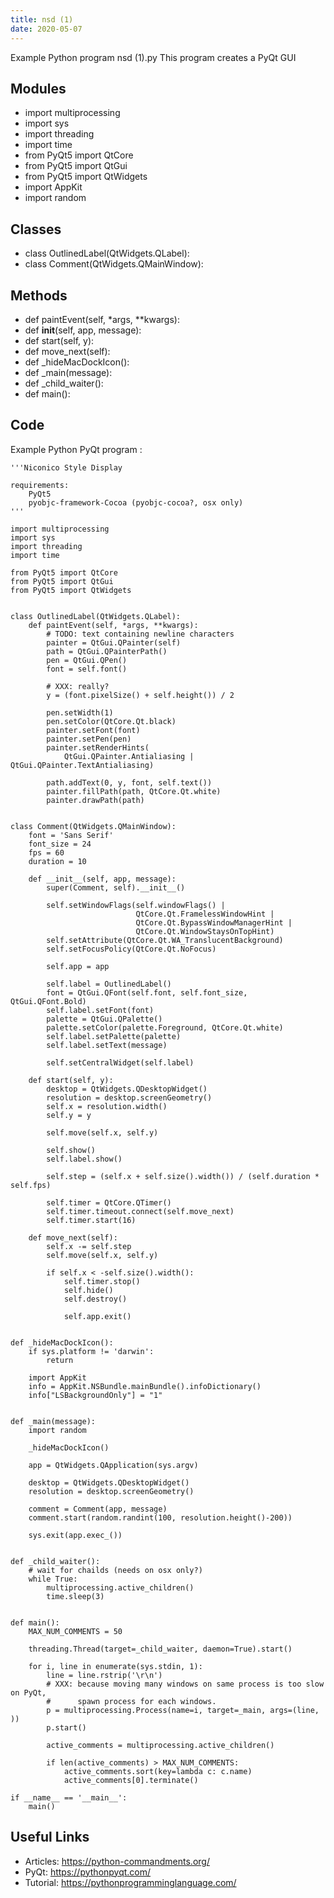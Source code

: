 ```yaml
---
title: nsd (1)
date: 2020-05-07
---
```

Example Python program nsd (1).py
This program creates a PyQt GUI

## Modules

* import multiprocessing
* import sys
* import threading
* import time
* from PyQt5 import QtCore
* from PyQt5 import QtGui
* from PyQt5 import QtWidgets
* import AppKit
* import random

## Classes

* class OutlinedLabel(QtWidgets.QLabel):
* class Comment(QtWidgets.QMainWindow):

## Methods

* def paintEvent(self, *args, **kwargs):
* def __init__(self, app, message):
* def start(self, y):
* def move_next(self):
* def _hideMacDockIcon():
* def _main(message):
* def _child_waiter():
* def main():

## Code

Example Python PyQt program :

    '''Niconico Style Display
    
    requirements:
        PyQt5
        pyobjc-framework-Cocoa (pyobjc-cocoa?, osx only)
    '''
    
    import multiprocessing
    import sys
    import threading
    import time
    
    from PyQt5 import QtCore
    from PyQt5 import QtGui
    from PyQt5 import QtWidgets
    
    
    class OutlinedLabel(QtWidgets.QLabel):
        def paintEvent(self, *args, **kwargs):
            # TODO: text containing newline characters
            painter = QtGui.QPainter(self)
            path = QtGui.QPainterPath()
            pen = QtGui.QPen()
            font = self.font()
    
            # XXX: really?
            y = (font.pixelSize() + self.height()) / 2
    
            pen.setWidth(1)
            pen.setColor(QtCore.Qt.black)
            painter.setFont(font)
            painter.setPen(pen)
            painter.setRenderHints(
                QtGui.QPainter.Antialiasing | QtGui.QPainter.TextAntialiasing)
    
            path.addText(0, y, font, self.text())
            painter.fillPath(path, QtCore.Qt.white)
            painter.drawPath(path)
    
    
    class Comment(QtWidgets.QMainWindow):
        font = 'Sans Serif'
        font_size = 24
        fps = 60
        duration = 10
    
        def __init__(self, app, message):
            super(Comment, self).__init__()
    
            self.setWindowFlags(self.windowFlags() |
                                QtCore.Qt.FramelessWindowHint |
                                QtCore.Qt.BypassWindowManagerHint |
                                QtCore.Qt.WindowStaysOnTopHint)
            self.setAttribute(QtCore.Qt.WA_TranslucentBackground)
            self.setFocusPolicy(QtCore.Qt.NoFocus)
    
            self.app = app
    
            self.label = OutlinedLabel()
            font = QtGui.QFont(self.font, self.font_size, QtGui.QFont.Bold)
            self.label.setFont(font)
            palette = QtGui.QPalette()
            palette.setColor(palette.Foreground, QtCore.Qt.white)
            self.label.setPalette(palette)
            self.label.setText(message)
    
            self.setCentralWidget(self.label)
    
        def start(self, y):
            desktop = QtWidgets.QDesktopWidget()
            resolution = desktop.screenGeometry()
            self.x = resolution.width()
            self.y = y
    
            self.move(self.x, self.y)
    
            self.show()
            self.label.show()
    
            self.step = (self.x + self.size().width()) / (self.duration * self.fps)
    
            self.timer = QtCore.QTimer()
            self.timer.timeout.connect(self.move_next)
            self.timer.start(16)
    
        def move_next(self):
            self.x -= self.step
            self.move(self.x, self.y)
    
            if self.x < -self.size().width():
                self.timer.stop()
                self.hide()
                self.destroy()
    
                self.app.exit()
    
    
    def _hideMacDockIcon():
        if sys.platform != 'darwin':
            return
    
        import AppKit
        info = AppKit.NSBundle.mainBundle().infoDictionary()
        info["LSBackgroundOnly"] = "1"
    
    
    def _main(message):
        import random
    
        _hideMacDockIcon()
    
        app = QtWidgets.QApplication(sys.argv)
    
        desktop = QtWidgets.QDesktopWidget()
        resolution = desktop.screenGeometry()
    
        comment = Comment(app, message)
        comment.start(random.randint(100, resolution.height()-200))
    
        sys.exit(app.exec_())
    
    
    def _child_waiter():
        # wait for chailds (needs on osx only?)
        while True:
            multiprocessing.active_children()
            time.sleep(3)
    
    
    def main():
        MAX_NUM_COMMENTS = 50
    
        threading.Thread(target=_child_waiter, daemon=True).start()
    
        for i, line in enumerate(sys.stdin, 1):
            line = line.rstrip('\r\n')
            # XXX: because moving many windows on same process is too slow on PyQt,
            #      spawn process for each windows.
            p = multiprocessing.Process(name=i, target=_main, args=(line, ))
            p.start()
    
            active_comments = multiprocessing.active_children()
    
            if len(active_comments) > MAX_NUM_COMMENTS:
                active_comments.sort(key=lambda c: c.name)
                active_comments[0].terminate()
    
    if __name__ == '__main__':
        main()
    

## Useful Links

- Articles: https://python-commandments.org/
- PyQt: https://pythonpyqt.com/
- Tutorial: https://pythonprogramminglanguage.com/
